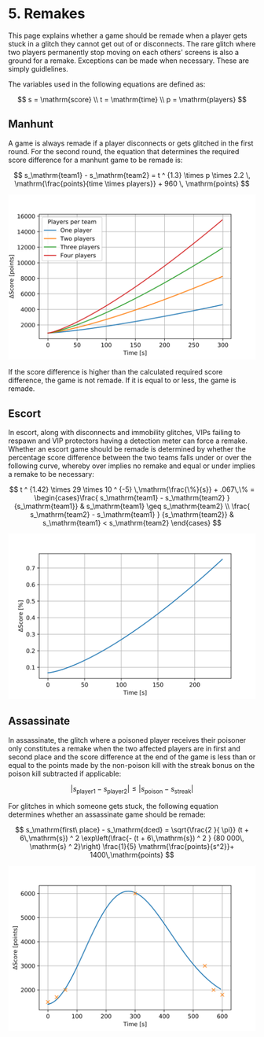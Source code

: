 # 5. Remakes

This page explains whether a game should be remade when a player gets stuck in a glitch they cannot get out of or disconnects. The rare glitch where two players permanently stop moving on each others' screens is also a ground for a remake. Exceptions can be made when necessary. These are simply guidlelines.

The variables used in the following equations are defined as:

$$
s = \mathrm{score} \\
t = \mathrm{time} \\
p = \mathrm{players}
$$

## Manhunt



A game is always remade if a player disconnects or gets glitched in the first round. For the second round, the equation that determines the required score difference for  a manhunt game to be remade is:

$$
s_\mathrm{team1} - s_\mathrm{team2} = t ^ {1.3} \times p \times 2.2 \, \mathrm{\frac{points}{time \times players}} + 960 \, \mathrm{points}
$$

![](.gitbook/assets/curved_manhunt%20%282%29.svg)

If the score difference is higher than the calculated required score difference, the game is not remade. If it is equal to or less, the game is remade.

## Escort

In escort, along with disconnects and immobility glitches, VIPs failing to respawn and VIP protectors having a detection meter can force a remake. Whether an escort game should be remade is determined by whether the percentage score difference between the two teams falls under or over the following curve, whereby over implies no remake and equal or under implies a remake to be necessary: 

$$
t ^ {1.42} \times 29 \times 10 ^ {-5} \,\mathrm{\frac{\%}{s}} + .067\,\% = \begin{cases}\frac{ s_\mathrm{team1} - s_\mathrm{team2} } {s_\mathrm{team1}} & s_\mathrm{team1} \geq s_\mathrm{team2} \\ \frac{ s_\mathrm{team2} - s_\mathrm{team1} } {s_\mathrm{team2}} & s_\mathrm{team1} < s_\mathrm{team2} \end{cases}
$$

![](.gitbook/assets/escort%20%281%29.svg)

## Assassinate

In assassinate, the glitch where a poisoned player receives their poisoner only constitutes a remake when the two affected players are in first and second place and the score difference at the end of the game is less than or equal to the points made by the non-poison kill with the streak bonus on the poison kill subtracted if applicable:

$$
| s_\mathrm{player1} - s_\mathrm{player2} | \leq | s_\mathrm{poison} - s_\mathrm{streak} |
$$

For glitches in which someone gets stuck, the following equation determines whether an assassinate game should be remade:

$$
s_\mathrm{first\ place} - s_\mathrm{dced} = \sqrt{\frac{2 }{ \pi}}  (t + 6\,\mathrm{s})  ^ 2  \exp\left(\frac{- (t + 6\,\mathrm{s}) ^ 2 } {80 000\,  \mathrm{s} ^ 2}\right) \frac{1}{5}  \mathrm{\frac{points}{s^2}}+ 1400\,\mathrm{points}
$$

![](.gitbook/assets/assa.svg)

